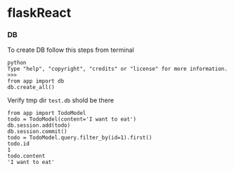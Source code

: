 # flaskReact


### DB 
To create DB follow this steps from terminal 

````
python
Type "help", "copyright", "credits" or "license" for more information.
>>>
from app import db
db.create_all()
````
Verify tmp dir `test.db` shold be there

````
from app import TodoModel
todo = TodoModel(content='I want to eat')
db.session.add(todo)
db.session.commit()
todo = TodoModel.query.filter_by(id=1).first()
todo.id
1
todo.content
'I want to eat'
````